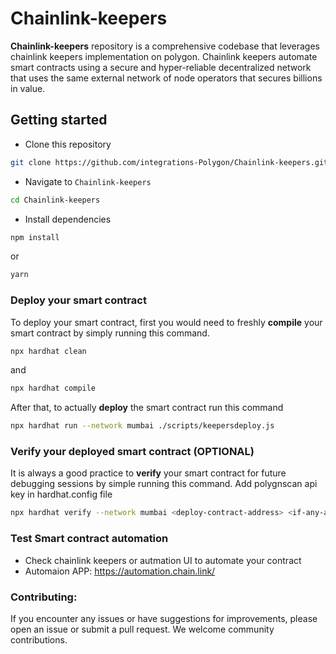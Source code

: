 # **Chainlink-keepers**

**Chainlink-keepers** repository is a comprehensive codebase that leverages chainlink keepers implementation on polygon. Chainlink keepers automate smart contracts using a secure and hyper-reliable decentralized network that uses the same external network of node operators that secures billions in value.

## **Getting started**

- Clone this repository

```bash
git clone https://github.com/integrations-Polygon/Chainlink-keepers.git

```

- Navigate to `Chainlink-keepers`

```bash
cd Chainlink-keepers

```

- Install dependencies

```bash
npm install

```
or

```bash
yarn

```

### **Deploy your smart contract**

To deploy your smart contract, first you would need to freshly **compile** your smart contract by simply running this command.

```bash
npx hardhat clean

```
and

```bash
npx hardhat compile

```
After that, to actually **deploy** the smart contract run this command

```bash
npx hardhat run --network mumbai ./scripts/keepersdeploy.js

```

### **Verify your deployed smart contract (OPTIONAL)**

It is always a good practice to **verify** your smart contract for future debugging sessions by simple running this command. Add polygnscan api key in hardhat.config file

```bash
npx hardhat verify --network mumbai <deploy-contract-address> <if-any-arguments-seperated-by-space>

```

### **Test Smart contract automation**

- Check chainlink keepers or autmation UI to automate your contract
- Automaion APP: https://automation.chain.link/

### **Contributing**:

If you encounter any issues or have suggestions for improvements, please open an issue or submit a pull request. We welcome community contributions.
